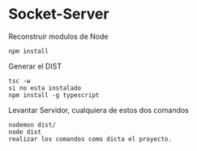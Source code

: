# Socket-Server
Reconstruir modulos de Node
```
npm install
```

Generar el DIST
```
tsc -w
si no esta instalado 
npm install -g typescript
```

Levantar Servidor, cualquiera de estos dos comandos
```
nodemon dist/
node dist
realizar los comandos como dicta el proyecto.
```
